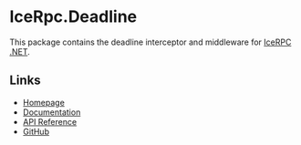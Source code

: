 # IceRpc.Deadline

This package contains the deadline interceptor and middleware for [IceRPC .NET](https://www.nuget.org/packages/IceRpc).

## Links

- [Homepage](https://icerpc.com)
- [Documentation](https://doc.icerpc.com)
- [API Reference](https://api.icerpc.com/csharp/api/IceRpc.Deadline.html)
- [GitHub](https://github.com/icerpc/icerpc-csharp)
